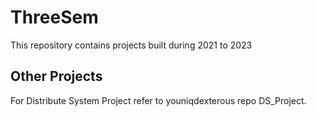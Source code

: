 # ThreeSem
This repository contains projects built during 2021 to 2023

## Other Projects
For Distribute System Project refer to youniqdexterous repo DS_Project.

